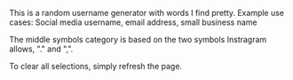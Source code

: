 This is a random username generator with words I find pretty.
Example use cases:  Social media username, email address, small business name

The middle symbols category is based on the two symbols Instragram allows, "." and ",".

To clear all selections, simply refresh the page.